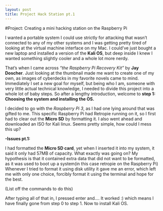 ```yaml
---
layout: post
title: Project Hack Station pt.1
---
```

#Project: Creating a mini hacking station on the Raspberry Pi



I wanted a portable system I could use strictly for attacking that wasn’t connected to any of my other systems and I was getting pretty tired of looking at the virtual machine interface on my Mac. I could’ve just bought a new laptop and installed a version of the **Kali OS**, but deep inside I knew I wanted something slightly cooler and a whole lot more nerdy. 

That’s when I came across _“the Raspberry Pi Recovery Kit”_ by **Jay Doscher**. Just looking at the thumbnail made me want to create one of my own, as images of cyberdecks in my favorite novels came to mind. Immediately I set a new goal for myself, but being who I am, someone with very little actual technical knowledge, I needed to divide this project into a whole lot of baby steps. So after a lengthy introduction, welcome to **step 1: Choosing the system and installing the OS.**

I decided to go with the _Raspberry Pi 3_, as I had one lying around that was gifted to me. This specific Raspberry Pi had Retropie running on it, so I first had to clear out the **Micro SD** by formatting it. I also went ahead and downloaded an ISO for Kali linux. Seems pretty simple, how could I mess this up?

**-Issues pt.1:**

I had formatted the **Micro SD card**, yet when I inserted it into my system, it said it only had 57MB of capacity. What exactly was going on? My hypothesis is that it contained extra data that did not want to be formatted, as it was used to boot up a system(in this case retropie on the Raspberry Pi) Whenever I tried to format it using disk utility it gave me an error, which left me with only one choice, forcibly format it using the terminal and hope for the best.

(List off the commands to do this)

After typing all of that in, I pressed enter and…. It worked :)  which means I have finally gone from step 0 to step 1. Now to install Kali OS. 
